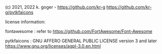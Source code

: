 
(c) 2021, 2022 k. goger - https://github.com/kr-g
https://github.com/kr-g/pytkfaicons


license information:

fontawesome : 
refer to https://github.com/FortAwesome/Font-Awesome

pytkfaicons : 
GNU AFFERO GENERAL PUBLIC LICENSE version 3 and later
https://www.gnu.org/licenses/agpl-3.0.en.html



